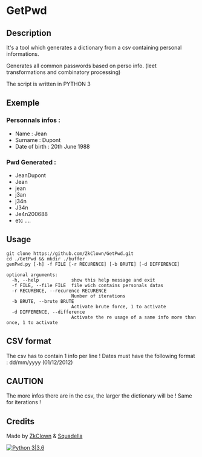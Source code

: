 # GetPwd

## Description
It's a tool which generates a dictionary from a csv containing personal informations.

Generates all common passwords based on perso info. (leet transformations and combinatory processing)

The script is written in PYTHON 3
## Exemple

### Personnals infos :
  - Name : Jean
  - Surname : Dupont
  - Date of birth : 20th June 1988

### Pwd Generated :
  - JeanDupont
  - Jean
  - jean
  - j3an
  - j34n
  - J34n
  - Je4n200688
  - etc ....

## Usage
```
git clone https://github.com/ZkClown/GetPwd.git
cd ./GetPwd && mkdir ./buffer
genPwd.py [-h] -f FILE [-r RECURENCE] [-b BRUTE] [-d DIFFERENCE]

optional arguments:
  -h, --help            show this help message and exit
  -f FILE, --file FILE  file wich contains personals datas
  -r RECURENCE, --recurence RECURENCE
                        Number of iterations
  -b BRUTE, --brute BRUTE
                        Activate brute force, 1 to activate
  -d DIFFERENCE, --difference
                        Activate the re usage of a same info more than once, 1 to activate
```


## CSV format
The csv has to contain 1 info per line !
Dates must have the following format : dd/mm/yyyy (01/12/2012)

## CAUTION

The more infos there are in the csv, the larger the dictionary will be ! Same for iterations !

## Credits
Made by [ZkClown](https://github.com/ZkClown) & [Squadella](https://github.com/Squadella)

[![Python 3|3.6](https://img.shields.io/badge/python-3%7C3.6-yellow.svg)](https://www.python.org/)
